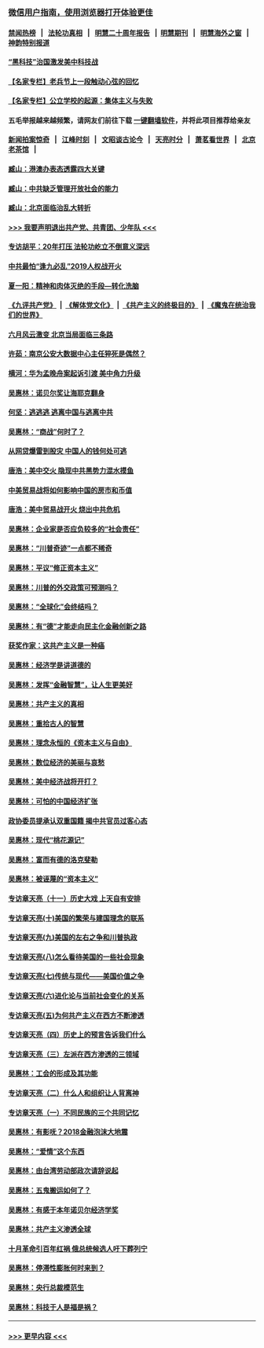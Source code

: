 ### [微信用户指南，使用浏览器打开体验更佳](https://github.com/gfw-breaker/banned-news1/blob/master/indexes/wechat-guide.md?t=0)
#### [禁闻热榜](热点新闻.md?t=0)  &nbsp;&nbsp;|&nbsp;&nbsp; [法轮功真相](https://github.com/gfw-breaker/truth/blob/master/README.md?t=0) &nbsp;&nbsp;|&nbsp;&nbsp; [明慧二十周年报告](https://github.com/gfw-breaker/mh-reports/blob/master/README.md?t=0) &nbsp;&nbsp;|&nbsp;&nbsp;[明慧期刊](https://github.com/gfw-breaker/mh-qikan) &nbsp;&nbsp;|&nbsp;&nbsp; [明慧海外之窗](https://github.com/gfw-breaker/mh-news/blob/master/README.md?t=0) &nbsp;&nbsp;|&nbsp;&nbsp; [神韵特别报道](https://github.com/gfw-breaker/mh-news/blob/master/shenyun.md?t=0)
#### [“黑科技”治国激发美中科技战](../pages/nsc423/n11638056.md?t=02070011) 
#### [【名家专栏】老兵节上一段触动心弦的回忆](../pages/nsc423/n11646016.md?t=02070011) 
#### [【名家专栏】公立学校的起源：集体主义与失败](../pages/nsc423/n11601833.md?t=02070011) 
#### 五毛举报越来越频繁，请网友们前往下载 [一键翻墙软件](https://github.com/gfw-breaker/ssr-accounts)，并将此项目推荐给亲友
#### [新闻拍案惊奇](https://github.com/gfw-breaker/banned-news1/blob/master/pages/link4.md) &nbsp;&nbsp;|&nbsp;&nbsp; [江峰时刻](https://github.com/gfw-breaker/banned-news1/blob/master/pages/link4.md) &nbsp;&nbsp;|&nbsp;&nbsp; [文昭谈古论今](https://github.com/gfw-breaker/banned-news1/blob/master/pages/link4.md) &nbsp;&nbsp;|&nbsp;&nbsp; [天亮时分](https://github.com/gfw-breaker/banned-news1/blob/master/pages/link4.md) &nbsp;&nbsp;|&nbsp;&nbsp; [萧茗看世界](https://github.com/gfw-breaker/banned-news1/blob/master/pages/link4.md) &nbsp;&nbsp;|&nbsp;&nbsp; [北京老茶馆](https://github.com/gfw-breaker/banned-news1/blob/master/pages/link4.md) &nbsp;&nbsp;|&nbsp;&nbsp; 
#### [臧山：港澳办表态透露四大关键](../pages/nsc423/n11421628.md?t=02070011) 
#### [臧山：中共缺乏管理开放社会的能力](../pages/nsc423/n11407457.md?t=02070011) 
#### [臧山：北京面临治乱大转折](../pages/nsc423/n11406895.md?t=02070011) 
#### [>>> 我要声明退出共产党、共青团、少年队 <<<](https://github.com/begood0513/goodnews/blob/master/quit/letter.md) 
#### [专访胡平：20年打压 法轮功屹立不倒意义深远](../pages/nsc423/n11398800.md?t=02070011) 
#### [中共最怕“逢九必乱”2019人权战开火](../pages/nsc423/n11385248.md?t=02070011) 
#### [夏一阳：精神和肉体灭绝的手段—转化洗脑](../pages/nsc423/n11368250.md?t=02070011) 
#### [《九评共产党》](https://github.com/begood0513/9ping.md/blob/master/README.md) &nbsp;|&nbsp; [《解体党文化》](../../../../jtdwh.md/blob/master/README.md)  &nbsp;|&nbsp; [《共产主义的终极目的》](../../../../gczydzjmd.md/blob/master/README.md) &nbsp;|&nbsp; [《魔鬼在统治我们的世界》](../../../../mgztzwmdsj.md/blob/master/README.md) 
#### [六月风云激变 北京当局面临三条路](../pages/nsc423/n11313668.md?t=02070011) 
#### [许茹：南京公安大数据中心主任猝死是偶然？](../pages/nsc423/n11064744.md?t=02070011) 
#### [横河：华为孟晚舟案起诉引渡 美中角力升级](../pages/nsc423/n11027230.md?t=02070011) 
#### [吴惠林：诺贝尔奖让海耶克翻身](../pages/nsc423/n10890049.md?t=02070011) 
#### [何坚：逃逃逃 逃离中国与逃离中共](../pages/nsc423/n10592891.md?t=02070011) 
#### [吴惠林：“商战”何时了？](../pages/nsc423/n10573558.md?t=02070011) 
#### [从网贷爆雷到股灾 中国人的钱何处可逃](../pages/nsc423/n10572800.md?t=02070011) 
#### [唐浩：美中交火 隐现中共黑势力混水摸鱼](../pages/nsc423/n10544040.md?t=02070011) 
#### [中美贸易战将如何影响中国的房市和币值](../pages/nsc423/n10543697.md?t=02070011) 
#### [唐浩：美中贸易战开火 烧出中共危机](../pages/nsc423/n10540126.md?t=02070011) 
#### [吴惠林：企业家是否应负较多的“社会责任”](../pages/nsc423/n10535022.md?t=02070011) 
#### [吴惠林：“川普奇迹”一点都不稀奇](../pages/nsc423/n10512808.md?t=02070011) 
#### [吴惠林：平议“修正资本主义”](../pages/nsc423/n10495724.md?t=02070011) 
#### [吴惠林：川普的外交政策可预测吗？](../pages/nsc423/n10462387.md?t=02070011) 
#### [吴惠林：“全球化”会终结吗？](../pages/nsc423/n10452838.md?t=02070011) 
#### [吴惠林：有“德”才能走向民主化金融创新之路](../pages/nsc423/n10432292.md?t=02070011) 
#### [获奖作家：这共产主义是一种癌](../pages/nsc423/n10431541.md?t=02070011) 
#### [吴惠林：经济学是讲道德的](../pages/nsc423/n10398014.md?t=02070011) 
#### [吴惠林：发挥“金融智慧”，让人生更美好](../pages/nsc423/n10375019.md?t=02070011) 
#### [吴惠林：共产主义的真相](../pages/nsc423/n10351394.md?t=02070011) 
#### [吴惠林：重拾古人的智慧](../pages/nsc423/n10337691.md?t=02070011) 
#### [吴惠林：理念永恒的《资本主义与自由》](../pages/nsc423/n10316274.md?t=02070011) 
#### [吴惠林：数位经济的美丽与哀愁](../pages/nsc423/n10292946.md?t=02070011) 
#### [吴惠林：美中经济战将开打？](../pages/nsc423/n10258825.md?t=02070011) 
#### [吴惠林：可怕的中国经济扩张](../pages/nsc423/n10219147.md?t=02070011) 
#### [政协委员提承认双重国籍 揭中共官员过客心态](../pages/nsc423/n10208809.md?t=02070011) 
#### [吴惠林：现代“桃花源记”](../pages/nsc423/n10185234.md?t=02070011) 
#### [吴惠林：富而有德的洛克斐勒](../pages/nsc423/n10142264.md?t=02070011) 
#### [吴惠林：被诬蔑的“资本主义”](../pages/nsc423/n10124816.md?t=02070011) 
#### [专访章天亮（十一）历史大戏 上天自有安排](../pages/nsc423/n10094905.md?t=02070011) 
#### [专访章天亮(十)美国的繁荣与建国理念的联系](../pages/nsc423/n10094899.md?t=02070011) 
#### [专访章天亮(九)美国的左右之争和川普执政](../pages/nsc423/n10094889.md?t=02070011) 
#### [专访章天亮(八)怎么看待美国的一些社会现象](../pages/nsc423/n10094857.md?t=02070011) 
#### [专访章天亮(七)传统与现代——美国价值之争](../pages/nsc423/n10093140.md?t=02070011) 
#### [专访章天亮(六)进化论与当前社会变化的关系](../pages/nsc423/n10092036.md?t=02070011) 
#### [专访章天亮(五)为何共产主义在西方不断渗透](../pages/nsc423/n10083620.md?t=02070011) 
#### [专访章天亮（四）历史上的预言告诉我们什么](../pages/nsc423/n10083606.md?t=02070011) 
#### [专访章天亮（三）左派在西方渗透的三领域](../pages/nsc423/n10081115.md?t=02070011) 
#### [吴惠林：工会的形成及其功能](../pages/nsc423/n10080633.md?t=02070011) 
#### [专访章天亮（二）什么人和组织让人背离神](../pages/nsc423/n10076637.md?t=02070011) 
#### [专访章天亮（一）不同民族的三个共同记忆](../pages/nsc423/n10074188.md?t=02070011) 
#### [吴惠林：有影呒？2018金融泡沫大地震](../pages/nsc423/n10040534.md?t=02070011) 
#### [吴惠林：“爱情”这个东西](../pages/nsc423/n10019423.md?t=02070011) 
#### [吴惠林：由台湾劳动部政次请辞说起](../pages/nsc423/n9979679.md?t=02070011) 
#### [吴惠林：五鬼搬运如何了？](../pages/nsc423/n9925338.md?t=02070011) 
#### [吴惠林：有感于本年诺贝尔经济学奖](../pages/nsc423/n9871883.md?t=02070011) 
#### [吴惠林：共产主义渗透全球](../pages/nsc423/n9812748.md?t=02070011) 
#### [十月革命引百年红祸 俄总统候选人吁下葬列宁](../pages/nsc423/n9810182.md?t=02070011) 
#### [吴惠林：停滞性膨胀何时来到？](../pages/nsc423/n9764136.md?t=02070011) 
#### [吴惠林：央行总裁模范生](../pages/nsc423/n9728134.md?t=02070011) 
#### [吴惠林：科技于人是福是祸？](../pages/nsc423/n9672982.md?t=02070011) 

----
#### [ >>> 更早内容 <<< ](../indexes/nsc423-earlier.md)
